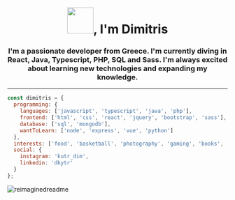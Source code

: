 <h1 align="center"><img src="https://media.giphy.com/media/xT9Igoe79R16unU7cc/giphy.gif" width="60"></img>, I'm Dimitris</h1>
<h3 align="center">I'm a passionate developer from Greece. I'm currently diving in React, Java, Typescript, PHP, SQL and Sass. I'm always excited about learning new technologies and expanding my knowledge.</h3>

- ---
```javascript
const dimitris = {
  programming: {
    languages: ['javascript', 'typescript', 'java', 'php'],
    frontend: ['html', 'css', 'react', 'jquery', 'bootstrap', 'sass'],
    database: ['sql', 'mongodb'],
    wantToLearn: ['node', 'express', 'vue', 'python']
  },
  interests: ['food', 'basketball', 'photography', 'gaming', 'books', 'music'],
  social: {
    instagram: 'kutr_dim',
    linkedin: 'dkytr'
  }
};
```
<img src="https://myreadme.vercel.app/api/embed/dimitriskd?panels=userstatistics,toprepositories,toplanguages,commitgraph" alt="reimaginedreadme"/>
